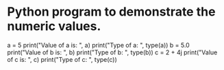 # Python program to demonstrate the numeric values.
a = 5
print("Value of a is: ", a)
print("Type of a: ", type(a))
b = 5.0
print("Value of b is: ", b)
print("Type of b: ", type(b))
c = 2 + 4j
print("Value of c is: ", c)
print("Type of c: ", type(c))
